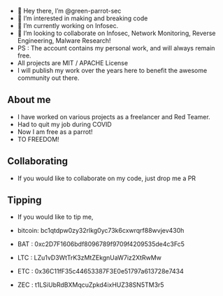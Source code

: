- 👋 Hey there, I’m @green-parrot-sec
- 👀 I’m interested in making and breaking code
- 🌱 I’m currently working on Infosec.
- 💞️ I’m looking to collaborate on Infosec, Network Monitoring, Reverse Engineering, Malware Research!
- PS : The account contains my personal work, and will always remain free.
- All projects are MIT / APACHE License
- I will publish my work over the years here to benefit the awesome community out there.

## About me
- I have worked on various projects as a freelancer and Red Teamer.
- Had to quit my job during COVID
- Now I am free as a parrot!
- TO FREEDOM!

## Collaborating
- If you would like to collaborate on my code, just drop me a PR

## Tipping
- If you would like to tip me, 

- bitcoin: bc1qtdpw0zy32rlkg0yc73k6cxwrqrf88wvjev430h
- BAT : 0xc2D7F1606bdf8096789f9709f4209535de4c3Fc5
- LTC : LZu1vD3WtTrK3zMtZEkgnUaW7iz2XtRwMw
- ETC : 0x36C11fF35c44653387F3E0e51797a613728e7434
- ZEC : t1LSiUbRdBXMqcuZpkd4ixHUZ38SN5TM3r5
<!---
green-parrot-sec/green-parrot-sec is a ✨ special ✨ repository because its `README.md` (this file) appears on your GitHub profile.
You can click the Preview link to take a look at your changes.
--->
